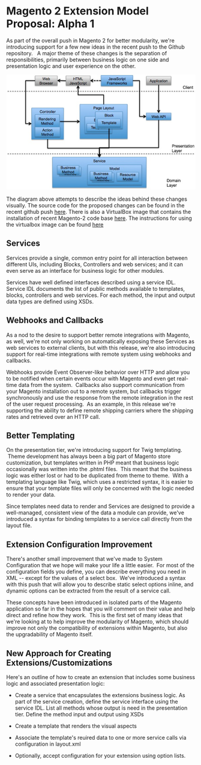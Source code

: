 Magento 2 Extension Model Proposal: Alpha 1
===========================================

As part of the overall push in Magento 2 for better modularity, we're
introducing support for a few new ideas in the recent push to the Github
repository.   A major theme of these changes is the separation of
responsibilities, primarily between business logic on one side and presentation
logic and user experience on the other.

![](</images/archExtensibility.png>)

The diagram above attempts to describe the ideas behind these changes visually. The source code for the proposed changes can be found in the recent github push [here][1]. There is also a VirtualBox image that contains the installation of recent Magento-2 code base [here][2]. The instructions for using the virtualbox image can be found [here][3]

[1]: <https://github.com/magento/magento2>
[2]: <https://ebay.box.com/s/a2k6twcsoappu4zv5lsq>
[3]: <http://praveenck.github.io/docs/vmimage/>

Services
--------

Services provide a single, common entry point for all interaction between different UIs,
including Blocks, Controllers and web services; and it can even serve as an
interface for business logic for other modules.

Services have well defined interfaces described using a service IDL. Service IDL
documents the list of public methods available to templates, blocks, controllers
and web services. For each method, the input and output data types are defined
using XSDs.

Webhooks and Callbacks
----------------------

As a nod to the desire to support better remote integrations with Magento, as
well, we're not only working on automatically exposing these Services as web
services to external clients, but with this release, we're also introducing
support for real-time integrations with remote system using webhooks and
callbacks.

Webhooks provide Event Observer-like behavior over HTTP and allow you to be
notified when certain events occur with Magento and even get real-time data from
the system.  Callbacks also support communication from your Magento installation
out to a remote system, but callbacks trigger synchronously and use the response
from the remote integration in the rest of the user request processing.  As an
example, in this release we're supporting the ability to define remote shipping
carriers where the shipping rates and retrieved over an HTTP call.

Better Templating
-----------------

On the presentation tier, we're introducing support for Twig templating.  Theme
development has always been a big part of Magento store customization, but
templates written in PHP meant that business logic occasionally was written into
the .phtml files.  This meant that the business logic was either lost or had to
be duplicated from theme to theme.  With a templating language like Twig, which
uses a restricted syntax, it is easier to ensure that your template files will
only be concerned with the logic needed to render your data.

Since templates need data to render and Services are designed to provide a
well-managed, consistent view of the data a module can provide, we've introduced
a syntax for binding templates to a service call directly from the layout file.

Extension Configuration Improvement
-----------------------------------

There's another small improvement that we've made to System Configuration that
we hope will make your life a little easier.  For most of the configuration
fields you define, you can describe everything you need in XML -- except for the
values of a select box.  We've introduced a syntax with this push that will
allow you to describe static select options inline, and dynamic options can be
extracted from the result of a service call.

These concepts have been introduced in isolated parts of the Magento application
so far in the hopes that you will comment on their value and help direct and
refine how they work.  This is the first set of many ideas that we're looking at
to help improve the modularity of Magento, which should improve not only the
compatibility of extensions within Magento, but also the upgradability of
Magento itself.

New Approach for Creating Extensions/Customizations
-----------------------------------------------

Here's an outline of how to create an extension that includes some business logic and associated presentation logic:

-   Create a service that encapsulates the extensions business logic. As part of the service creation, define the service interface using the service IDL. List all methods whose output is need in the presentation tier. Define the method input and output using XSDs

-   Create a template that renders the visual aspects

-   Associate the template's reuired data to one or more service calls via configuration in layout.xml

-   Optionally, accept configuration for your extension using option lists.

